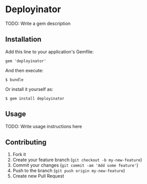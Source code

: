 # Deployinator

TODO: Write a gem description

## Installation

Add this line to your application's Gemfile:

    gem 'deployinator'

And then execute:

    $ bundle

Or install it yourself as:

    $ gem install deployinator

## Usage

TODO: Write usage instructions here

## Contributing

1. Fork it
2. Create your feature branch (`git checkout -b my-new-feature`)
3. Commit your changes (`git commit -am 'Add some feature'`)
4. Push to the branch (`git push origin my-new-feature`)
5. Create new Pull Request
